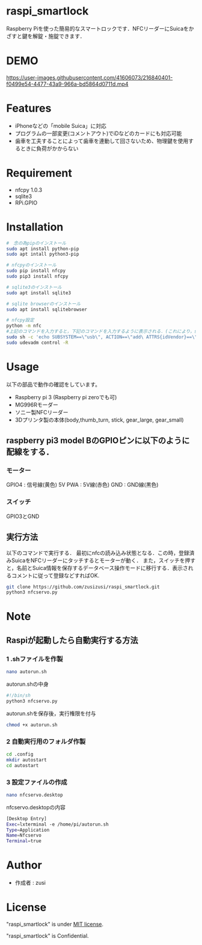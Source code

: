 # raspi_smartlock
Raspberry Piを使った簡易的なスマートロックです．NFCリーダーにSuicaをかざすと鍵を解錠・施錠できます．
 
# DEMO
https://user-images.githubusercontent.com/41606073/216840401-f0499e54-4477-43a9-966a-bd5864d0711d.mp4
 
# Features
* iPhoneなどの「mobile Suica」に対応
* プログラムの一部変更(コメントアウト)でiDなどのカードにも対応可能
* 歯車を工夫することによって歯車を連動して回さないため、物理鍵を使用するときに負荷がかからない
 
# Requirement
* nfcpy 1.0.3
* sqlite3 
* RPi.GPIO

# Installation
```bash
#　念の為pipのインストール
sudo apt install python-pip
sudo apt intall python3-pip

# nfcpyのインストール
sudo pip install nfcpy
sudo pip3 install nfcpy

# sqlite3のインストール
sudo apt install sqlite3

# sqlite browserのインストール
sudo apt install sqlitebrowser

# nfcpy設定
python -m nfc
#上記のコマンドを入力すると，下記のコマンドを入力するように表示される．(これにより，sudoなしで実行可能になる．)
sudo sh -c 'echo SUBSYSTEM==\"usb\", ACTION==\"add\ ATTRS{idVendor}==\"054c\", ATTRS{idProduct}==\"06c1\", GROUP=\"plugdev\" >> /etc/udev/rules.d/nfcdev.rules'
sudo udevadm control -R
```
 
# Usage
以下の部品で動作の確認をしています。
* Raspberry pi 3 (Raspberry pi zeroでも可)
* MG996Rモーダー
* ソニー製NFCリーダー
* 3Dプリンタ製の本体(body,thumb_turn, stick, gear_large, gear_small)


## raspberry pi3 model BのGPIOピンに以下のように配線をする．
### モーター
GPIO4 : 信号線(黄色)
5V PWA : 5V線(赤色)
GND    : GND線(黒色)
### スイッチ
GPIO3とGND

## 実行方法
以下のコマンドで実行する．
最初にnfcの読み込み状態となる．この時，登録済みSuicaをNFCリーダーにタッチするとモーターが動く．
また，スイッチを押すと，名前とSuica情報を保存するデータベース操作モードに移行する．表示されるコメントに従って登録などすればOK.
```bash
git clone https://github.com/zusizusi/raspi_smartlock.git
python3 nfcservo.py
```
 
# Note
## Raspiが起動したら自動実行する方法
### 1 .shファイルを作製
```bash
nano autorun.sh
```
autorun.shの中身
```bash
#!/bin/sh
python3 nfcservo.py
```
autorun.shを保存後，実行権限を付与
```bash
chmod +x autorun.sh
```
### 2 自動実行用のフォルダ作製
```bash
cd .config
mkdir autostart
cd autostart
```
### 3 設定ファイルの作成
```bash
nano nfcservo.desktop
```
nfcservo.desktopの内容
```bash
[Desktop Entry]
Exec=lxterminal -e /home/pi/autorun.sh
Type=Application
Name=Nfcservo
Terminal=true
```


# Author
* 作成者 : zusi
 
# License
"raspi_smartlock" is under [MIT license](https://en.wikipedia.org/wiki/MIT_License).
 
"raspi_smartlock" is Confidential.
